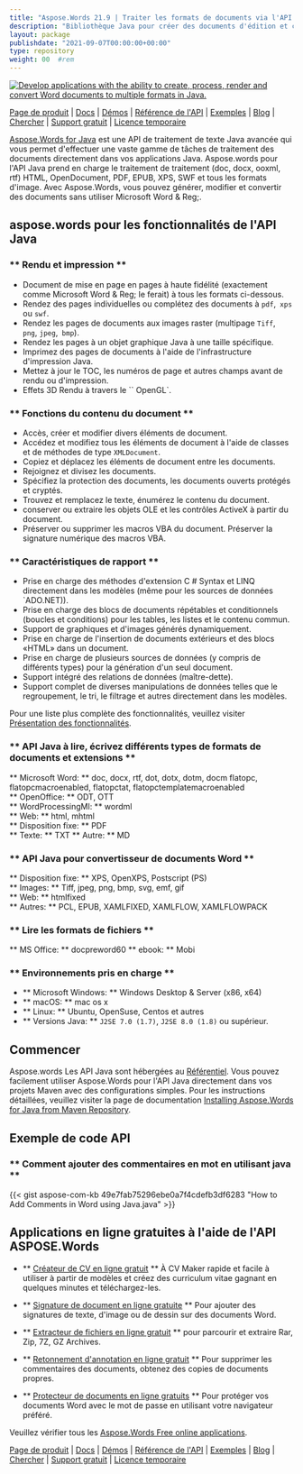 ```yaml
---
title: "Aspose.Words 21.9 | Traiter les formats de documents via l'API Java" 
description: "Bibliothèque Java pour créer des documents d'édition et convertir les documents Word et OpenOffice. Fonctionne par programme avec le texte du document, les images, les formulaires, les tables, le XML, l'OLE et plus encore." 
layout: package
publishdate: "2021-09-07T00:00:00+00:00"
type: repository
weight: 00	#rem
---
```

[![Develop applications with the ability to create, process, render and convert Word documents to multiple formats in Java.](../aspose_words-for-java-banner.png)](./)

[Page de produit](https://products.aspose.com/words/java) | [Docs](https://docs.aspose.com/words/java/) | [Démos](https://products.aspose.app/words/family) | [Référence de l'API](https://apireference.aspose.com/words/java) | [Exemples](https://github.com/aspose-words/Aspose.Words-for-Java/tree/master/Exemples) | [Blog](https://blog.aspose.com/category/words/) | [Chercher](https://search.aspose.com/) | [Support gratuit](https://forum.aspose.com/c/words) | [Licence temporaire](https://purchase.aspose.com/temporary-license)

[Aspose.Words for Java](https://products.aspose.com/words/java) est une API de traitement de texte Java avancée qui vous permet d'effectuer une vaste gamme de tâches de traitement des documents directement dans vos applications Java. Aspose.words pour l'API Java prend en charge le traitement de traitement (doc, docx, ooxml, rtf) HTML, OpenDocument, PDF, EPUB, XPS, SWF et tous les formats d'image. Avec Aspose.Words, vous pouvez générer, modifier et convertir des documents sans utiliser Microsoft Word & Reg;.

## aspose.words pour les fonctionnalités de l'API Java

### ** Rendu et impression **
- Document de mise en page en pages à haute fidélité (exactement comme Microsoft Word & Reg; le ferait) à tous les formats ci-dessous.
- Rendez des pages individuelles ou complétez des documents à `pdf`,` xps` ou `swf`.
- Rendez les pages de documents aux images raster (multipage `Tiff`,` png`, `jpeg`,` bmp`).
- Rendez les pages à un objet graphique Java à une taille spécifique.
- Imprimez des pages de documents à l'aide de l'infrastructure d'impression Java.
- Mettez à jour le TOC, les numéros de page et autres champs avant de rendu ou d'impression.
- Effets 3D Rendu à travers le `` OpenGL`.

### ** Fonctions du contenu du document **
- Accès, créer et modifier divers éléments de document.
- Accédez et modifiez tous les éléments de document à l'aide de classes et de méthodes de type `XMLDocument`.
- Copiez et déplacez les éléments de document entre les documents.
- Rejoignez et divisez les documents.
- Spécifiez la protection des documents, les documents ouverts protégés et cryptés.
- Trouvez et remplacez le texte, énumérez le contenu du document.
- conserver ou extraire les objets OLE et les contrôles ActiveX à partir du document.
- Préserver ou supprimer les macros VBA du document. Préserver la signature numérique des macros VBA.

### ** Caractéristiques de rapport **
- Prise en charge des méthodes d'extension C # Syntax et LINQ directement dans les modèles (même pour les sources de données `ADO.NET)).
- Prise en charge des blocs de documents répétables et conditionnels (boucles et conditions) pour les tables, les listes et le contenu commun.
- Support de graphiques et d'images générés dynamiquement.
- Prise en charge de l'insertion de documents extérieurs et des blocs «HTML» dans un document.
- Prise en charge de plusieurs sources de données (y compris de différents types) pour la génération d'un seul document.
- Support intégré des relations de données (maître-dette).
- Support complet de diverses manipulations de données telles que le regroupement, le tri, le filtrage et autres directement dans les modèles.

Pour une liste plus complète des fonctionnalités, veuillez visiter [Présentation des fonctionnalités](https://docs.aspose.com/words/java/feature-overview/).

### ** API Java à lire, écrivez différents types de formats de documents et extensions **
** Microsoft Word: ** doc, docx, rtf, dot, dotx, dotm, docm flatopc, flatopcmacroenabled, flatopctat, flatopctemplatemacroenabled \
** OpenOffice: ** ODT, OTT \
** WordProcessingMl: ** wordml \
** Web: ** html, mhtml \
** Disposition fixe: ** PDF \
** Texte: ** TXT
** Autre: ** MD

### ** API Java pour convertisseur de documents Word **
** Disposition fixe: ** XPS, OpenXPS, Postscript (PS) \
** Images: ** Tiff, jpeg, png, bmp, svg, emf, gif \
** Web: ** htmlfixed \
** Autres: ** PCL, EPUB, XAMLFIXED, XAMLFLOW, XAMLFLOWPACK

### ** Lire les formats de fichiers **
** MS Office: ** docpreword60
** ebook: ** Mobi

### ** Environnements pris en charge **
- ** Microsoft Windows: ** Windows Desktop & Server (x86, x64)
- ** macOS: ** mac os x
- ** Linux: ** Ubuntu, OpenSuse, Centos et autres
- ** Versions Java: ** `J2SE 7.0 (1.7)`, `J2SE 8.0 (1.8)` ou supérieur.

## Commencer

Aspose.words Les API Java sont hébergées au [Référentiel](https://releases.aspose.com/words/java/). Vous pouvez facilement utiliser Aspose.Words pour l'API Java directement dans vos projets Maven avec des configurations simples. Pour les instructions détaillées, veuillez visiter la page de documentation [Installing Aspose.Words for Java from Maven Repository](https://docs.aspose.com/words/java/installation/).

## Exemple de code API

### ** Comment ajouter des commentaires en mot en utilisant java **
{{< gist  aspose-com-kb 49e7fab75296ebe0a7f4cdefb3df6283 "How to Add Comments in Word using Java.java" >}}

## Applications en ligne gratuites à l'aide de l'API ASPOSE.Words

- ** [Créateur de CV en ligne gratuit](https://products.aspose.app/words/resume) ** À CV Maker rapide et facile à utiliser à partir de modèles et créez des curriculum vitae gagnant en quelques minutes et téléchargez-les.

- ** [Signature de document en ligne gratuite](https://products.aspose.app/words/signature) ** Pour ajouter des signatures de texte, d'image ou de dessin sur des documents Word.

- ** [Extracteur de fichiers en ligne gratuit](https://products.aspose.app/words/unarchive) ** pour parcourir et extraire Rar, Zip, 7Z, GZ Archives.

- ** [Retonnement d'annotation en ligne gratuit](https://products.aspose.app/words/annotation) ** Pour supprimer les commentaires des documents, obtenez des copies de documents propres.

- ** [Protecteur de documents en ligne gratuits](https://products.aspose.app/words/protect) ** Pour protéger vos documents Word avec le mot de passe en utilisant votre navigateur préféré.

Veuillez vérifier tous les [Aspose.Words Free online applications](https://products.aspose.app/words/family).

[Page de produit](https://products.aspose.com/words/java) | [Docs](https://docs.aspose.com/words/java/) | [Démos](https://products.aspose.app/words/family) | [Référence de l'API](https://apireference.aspose.com/words/java) | [Exemples](https://github.com/aspose-words/Aspose.Words-for-Java/tree/master/Exemples) | [Blog](https://blog.aspose.com/category/words/) | [Chercher](https://search.aspose.com/) | [Support gratuit](https://forum.aspose.com/c/words) | [Licence temporaire](https://purchase.aspose.com/temporary-license)
